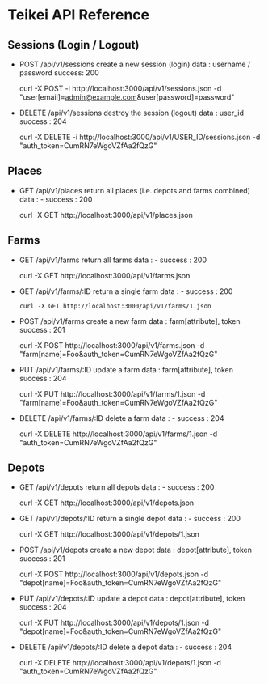 # Teikei API Reference

## Sessions (Login / Logout)

- POST /api/v1/sessions
   create a new session (login)
   data : username / password
   success: 200

   curl -X POST -i http://localhost:3000/api/v1/sessions.json -d "user[email]=admin@example.com&user[password]=password"

- DELETE /api/v1/sessions
   destroy the session (logout)
   data : user_id
   success : 204

   curl -X DELETE -i http://localhost:3000/api/v1/USER_ID/sessions.json  -d "auth_token=CumRN7eWgoVZfAa2fQzG"

## Places

- GET /api/v1/places
   return all places (i.e. depots and farms combined)
   data  : -
   success : 200

   curl -X GET http://localhost:3000/api/v1/places.json


## Farms

- GET /api/v1/farms
    return all farms
    data  : -
    success : 200

    curl -X GET http://localhost:3000/api/v1/farms.json

- GET /api/v1/farms/:ID
    return a single farm
    data  : -
    success : 200

      curl -X GET http://localhost:3000/api/v1/farms/1.json

- POST /api/v1/farms
    create a new farm
    data  : farm[attribute], token
    success : 201

    curl -X POST http://localhost:3000/api/v1/farms.json -d "farm[name]=Foo&auth_token=CumRN7eWgoVZfAa2fQzG"

- PUT /api/v1/farms/:ID
    update a farm
    data  : farm[attribute], token
    success : 204

    curl -X PUT http://localhost:3000/api/v1/farms/1.json -d "farm[name]=Foo&auth_token=CumRN7eWgoVZfAa2fQzG"

- DELETE /api/v1/farms/:ID
    delete a farm
    data  : -
    success : 204

    curl -X DELETE http://localhost:3000/api/v1/farms/1.json -d "auth_token=CumRN7eWgoVZfAa2fQzG"

## Depots

- GET /api/v1/depots
    return all depots
    data  : -
    success : 200

    curl -X GET http://localhost:3000/api/v1/depots.json

- GET /api/v1/depots/:ID
    return a single depot
    data  : -
    success : 200

    curl -X GET http://localhost:3000/api/v1/depots/1.json

- POST /api/v1/depots
    create a new depot
    data  : depot[attribute], token
    success : 201

    curl -X POST http://localhost:3000/api/v1/depots.json -d "depot[name]=Foo&auth_token=CumRN7eWgoVZfAa2fQzG"

- PUT /api/v1/depots/:ID
    update a depot
    data  : depot[attribute], token
    success : 204

    curl -X PUT http://localhost:3000/api/v1/depots/1.json -d "depot[name]=Foo&auth_token=CumRN7eWgoVZfAa2fQzG"

- DELETE /api/v1/depots/:ID
    delete a depot
    data  : -
    success : 204

    curl -X DELETE http://localhost:3000/api/v1/depots/1.json -d "auth_token=CumRN7eWgoVZfAa2fQzG"

